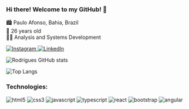 ### Hi there! Welcome to my GitHub! 👋

 🏙️ Paulo Afonso, Bahia, Brazil<br>
 🎂 26 years old<br>
👩‍💻 Analysis and Systems Development<br>

<p align="left">
  <a href="https://www.instagram.com/_camila.rodriggues/">
    <img src="https://img.shields.io/badge/Instagram-E4405F?style=for-the-badge&logo=instagram&logoColor=white" alt="Instagram" />
  </a>
  <a href="https://www.linkedin.com/in/camila-rodrigues-3097b7253">
    <img src="https://img.shields.io/badge/LinkedIn-0077B5?style=for-the-badge&logo=linkedin&logoColor=white" alt="LinkedIn" />
  </a>
</p>

<p align="left">
  <img src="https://github-readme-stats.vercel.app/api?username=camilarodriggues&show_icons=true&theme=radical" alt="Rodrigues GitHub stats" />
</p>

<p align="left">
  <img src="https://github-readme-stats.vercel.app/api/top-langs/?username=camilarodriggues&layout=compact" alt="Top Langs" />
</p>

### Technologies:

<div align="left">
    <img alt="html5" src="https://img.shields.io/badge/HTML5-E34F26?style=for-the-badge&logo=html5&logoColor=white"/>
    <img alt="css3" src="https://img.shields.io/badge/CSS3-1572B6?style=for-the-badge&logo=css3&logoColor=white"/>
    <img alt="javascript" src="https://img.shields.io/badge/JavaScript-F7DF1E?style=for-the-badge&logo=javascript&logoColor=black"/>
    <img alt="typescript" src="https://img.shields.io/badge/TypeScript-3178C6?style=for-the-badge&logo=typescript&logoColor=white"/>
    <img alt="react" src="https://img.shields.io/badge/React-20232A?style=for-the-badge&logo=react&logoColor=61DAFB"/>
    <img alt="bootstrap" src="https://img.shields.io/badge/Bootstrap-563D7C?style=for-the-badge&logo=bootstrap&logoColor=white"/>
    <img alt="angular" src="https://img.shields.io/badge/Angular-DF1E1E?style=for-the-badge&logo=angular&logoColor=white"/>
</div>


